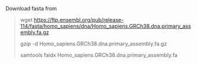 Download fasta from
> wget https://ftp.ensembl.org/pub/release-114/fasta/homo_sapiens/dna/Homo_sapiens.GRCh38.dna.primary_assembly.fa.gz
>
> gzip -d Homo_sapiens.GRCh38.dna.primary_assembly.fa.gz
>
> samtools faidx Homo_sapiens.GRCh38.dna.primary_assembly.fa
